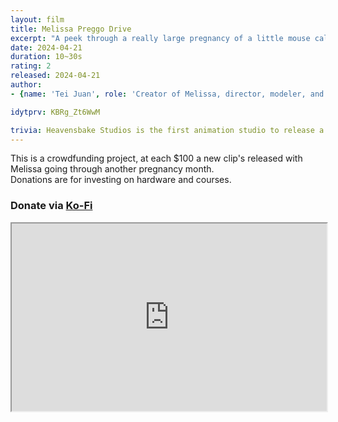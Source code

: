```yaml
---
layout: film
title: Melissa Preggo Drive
excerpt: "A peek through a really large pregnancy of a little mouse called Melissa"
date: 2024-04-21
duration: 10~30s
rating: 2
released: 2024-04-21
author:
- {name: 'Tei Juan', role: 'Creator of Melissa, director, modeler, and animation', link: 'https://teijuan.com'}

idytprv: KBRg_Zt6WwM

trivia: Heavensbake Studios is the first animation studio to release a 3D animated pregnancy growth drive.
---
```


This is a crowdfunding project, at each $100 a new clip's released with Melissa going through another pregnancy month.  
Donations are for investing on hardware and courses.

### Donate via [Ko-Fi](https://ko-fi.com/teijuan)

<iframe src="https://docs.google.com/spreadsheets/d/1xN-iLrgWNDIP6RVrXpojjV8PA5syL6dA5nw9Aa23_Ts/pubhtml?gid=0&amp;single=true&amp;widget=true&amp;headers=false" style="width: 100%;height: 300px;"></iframe>
